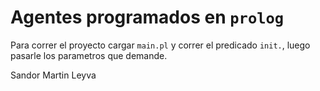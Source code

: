 # Agentes programados en `prolog`

Para correr el proyecto cargar `main.pl` y correr el predicado `init.`, luego pasarle los parametros que demande.

Sandor Martin Leyva